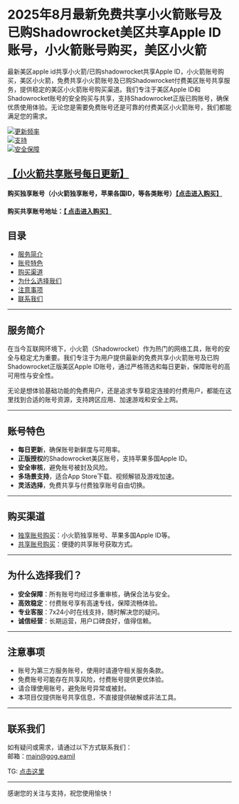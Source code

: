 # 2025年8月最新免费共享小火箭账号及已购Shadowrocket美区共享Apple ID账号，小火箭账号购买，美区小火箭

最新美区apple id共享小火箭/已购shadowrocket共享Apple ID，小火箭账号购买，美区小火箭，免费共享小火箭账号及已购Shadowrocket付费美区账号共享服务，提供稳定的美区小火箭账号购买渠道。我们专注于美区Apple ID和Shadowrocket账号的安全购买与共享，支持Shadowrocket正版已购账号，确保优质使用体验。无论您是需要免费账号还是可靠的付费美区小火箭账号，我们都能满足您的需求。

[![更新频率](https://img.shields.io/badge/更新-每日-blue)](https://docs.applexp.com/free-accounts/Shadowrocket)  
[![支持](https://img.shields.io/badge/支持-7x24小时自助购买-green)](https://juzixp.com/)  
[![安全保障](https://img.shields.io/badge/安全-严格审核-brightgreen)](https://juzixp.com/)


## [【小火箭共享账号每日更新】](https://docs.applexp.com/free-accounts/Shadowrocket)

#### 购买独享账号（小火箭独享账号，苹果各国ID，等各类账号）[【点击进入购买】](https://juzixp.com/)

#### 购买共享账号地址：[【 点击进入购买】](https://juzixp.com/buy/21)

## 目录

- [服务简介](#服务简介)  
- [账号特色](#账号特色)  
- [购买渠道](#购买渠道)  
- [为什么选择我们](#为什么选择我们)  
- [注意事项](#注意事项)  
- [联系我们](#联系我们)  

---

## 服务简介

在当今互联网环境下，小火箭（Shadowrocket）作为热门的网络工具，账号的安全与稳定尤为重要。我们专注于为用户提供最新的免费共享小火箭账号及已购Shadowrocket正版美区Apple ID账号，通过严格筛选和每日更新，保障账号的高可用性与安全性。

无论是想体验基础功能的免费用户，还是追求专享稳定连接的付费用户，都能在这里找到合适的账号资源，支持跨区应用、加速游戏和安全上网。

---

## 账号特色

- **每日更新**，确保账号新鲜度与可用率。  
- **正版授权**的Shadowrocket美区账号，支持苹果多国Apple ID。  
- **安全审核**，避免账号被封及风险。  
- **多场景支持**，适合App Store下载、视频解锁及游戏加速。  
- **灵活选择**，免费共享与付费独享账号自由切换。  

---

## 购买渠道

- [独享账号购买](https://juzixp.com/buy/15)：小火箭独享账号、苹果多国Apple ID等。  
- [共享账号购买](https://juzixp.com/buy/21)：便捷的共享账号获取方式。  

---

## 为什么选择我们？

- **安全保障**：所有账号均经过多重审核，确保合法与安全。  
- **高效稳定**：付费账号享有高速专线，保障流畅体验。  
- **专业客服**：7x24小时在线支持，随时解决您的疑问。  
- **诚信经营**：长期运营，用户口碑良好，值得信赖。  

---

## 注意事项

- 账号为第三方服务账号，使用时请遵守相关服务条款。  
- 免费账号可能存在共享风险，付费账号提供更优体验。  
- 请合理使用账号，避免账号异常或被封。  
- 本项目仅提供账号共享信息，不直接提供破解或非法工具。  

---

## 联系我们

如有疑问或需求，请通过以下方式联系我们：  
邮箱：main@gog.eamil

TG: [点击这里](https://t.me/dalichatbot)  

---

感谢您的关注与支持，祝您使用愉快！

